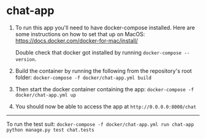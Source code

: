 # chat-app

1. To run this app you'll need to have docker-compose installed.
    Here are some instructions on how to set that up on MacOS: https://docs.docker.com/docker-for-mac/install/

    Double check that docker got installed by running `docker-compose --version`.

2. Build the container by running the following from the repository's root folder: `docker-compose -f docker/chat-app.yml build`

2. Then start the docker container containing the app: `docker-compose -f docker/chat-app.yml up`

3. You should now be able to access the app at `http://0.0.0.0:8000/chat`


---------------

To run the test suit:
`docker-compose -f docker/chat-app.yml run chat-app python manage.py test chat.tests`
